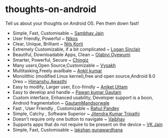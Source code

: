 # thoughts-on-android
Tell us about your thoughts on Android OS. Pen them down fast!

- Simple, Fast, Customisable ~ [Sambhav Jain](https://github.com/sambhav2612)
- User friendly, Powerful ~ [Nikos](https://github.com/nckmt)
- Clear, Unique, Brilliant ~ [Nils Korti](https://github.com/Doodlemon)
- Extremely Customizable, if a bit complicated ~ [Logan Sinclair](https://github.com/LoganS1)
- Beautiful, Downloadable Apps, Clean ~ [Olabiyi Oyewumi](https://github.com/brazil0149)
- Smarter, Powerful, Secure ~ [Chingiz](https://github.com/Chingiz)
- Many users,Open Source,Customizable ~ [Vysakh](https://github.com/vysakh1997)
- Multitasking,Freely availbale ~ [Ankit kumar](https://github.com/PrajapatiAnkit)
- Monolithic (modified Linux kernel),free and open source,Android 8.0 Oreo ~ [Himanshu Awasthi](https://github.com/HimanshuAwasthi95)
- Easy to modify, Larger user, Eco-frindly ~ [Aniket Uttam](https://github.com/uttamaniket)
- Easy to develop and handle ~ [Pawan kumar Gautam](https://github.com/PAWAN-KUMAR-GAUTAM000)
- Custom interface, Enhanced usability, Developer support is a boon, Android fragmentation ~ [GautamMandsorwale](https://github.com/GautamMandsorwale)
- Fast , User Friendly , Customizable ~ [Rahul Pandey](https://github.com/rahulpandey098)
- Simple, Catchy , Software Superior ~ [Jitendra Kumar Tripathi](https://github.com/callowidealist)
- Doesn't require only one button to navigate ~ [Vaibhav](https://github.com/vjain02)
- Supports apps that do not require to be present on the device ~ [VK Jain](https://github.com/vkjain66)
- Simple, Fast, Customisable ~ [lakshan gunawardhana](https://github.com/lakshan95)
